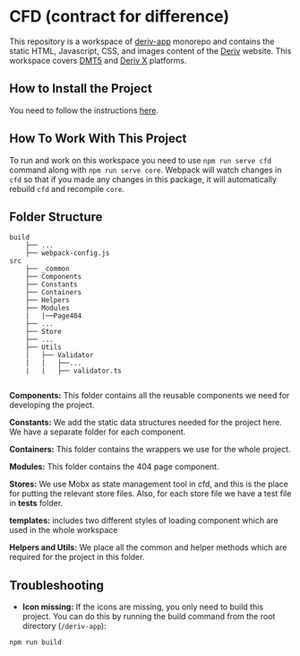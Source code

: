# CFD (contract for difference)

This repository is a workspace of [deriv-app](../../README.md) monorepo and contains the static HTML, Javascript, CSS, and images content of the [Deriv](http://app.deriv.com) website.
This workspace covers [DMT5](https://app.deriv.com/mt5) and [Deriv X](https://app.deriv.com/derivx) platforms.

## How to Install the Project

You need to follow the instructions [here](../../README.md).

## How To Work With This Project

To run and work on this workspace you need to use `npm run serve cfd` command along with `npm run serve core`.
Webpack will watch changes in `cfd` so that if you made any changes in this package, it will automatically rebuild `cfd` and recompile `core`.

## Folder Structure

```
build
    ├── ...
    ├── webpack-config.js
src
    ├── _common
    ├── Components
    ├── Constants
    ├── Containers
    ├── Helpers
    ├── Modules
    |   |──Page404
    ├── ...
    ├── Store
    ├── ...
    ├── Utils
    │   ├── Validator
    |   |   ├──...
    |   |   ├── validator.ts


```

**Components:** This folder contains all the reusable components we need for developing the project.

**Constants:** We add the static data structures needed for the project here.
We have a separate folder for each component.

**Containers:** This folder contains the wrappers we use for the whole project.

**Modules:** This folder contains the 404 page component.

**Stores:** We use Mobx as state management tool in cfd, and this is the place for putting the relevant store files. Also, for each store file we have a test file in **tests** folder.

**templates:** includes two different styles of loading component which are used in the whole workspace

**Helpers and Utils:** We place all the common and helper methods which are required for the project in this folder.

## Troubleshooting

-   **Icon missing:** If the icons are missing, you only need to build this project. You can do this by running the build command from the root directory (`/deriv-app`):

```console
npm run build
```
